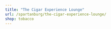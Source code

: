 ```yaml
---
title: "The Cigar Experience Lounge"
url: /spartanburg/the-cigar-experience-lounge/
shop: tobacco
---
```

